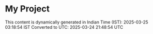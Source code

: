 # My Project

This content is dynamically generated in Indian Time (IST): 2025-03-25 03:18:54 IST
Converted to UTC: 2025-03-24 21:48:54 UTC
